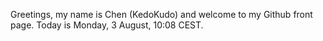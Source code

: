 Greetings, my name is Chen (KedoKudo) and welcome to my Github front page.  Today is Monday, 3 August, 10:08 CEST.